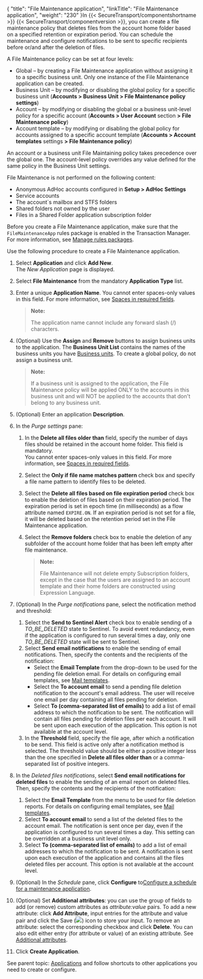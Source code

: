 {
    "title": "File Maintenance application",
    "linkTitle": "File Maintenance application",
    "weight": "230"
}In {{< SecureTransport/componentshortname  >}} {{< SecureTransport/componentversion  >}}, you can create a file maintenance policy that deletes files from the account home folder based on a specified retention or expiration period. You can schedule the maintenance and configure notifications to be sent to specific recipients before or/and after the deletion of files.

A File Maintenance policy can be set at four levels:

-   Global – by creating a File Maintenance application without assigning it to a specific business unit. Only one instance of the File Maintenance application can be created.
-   Business Unit – by modifying or disabling the global policy for a specific business unit (**Accounts > Business Unit > File Maintenance policy settings**)
-   Account – by modifying or disabling the global or a business unit-level policy for a specific account (**Accounts > User Account** section **&gt; File Maintenance policy**)
-   Account template – by modifying or disabling the global policy for accounts assigned to a specific account template (**Accounts > Account templates** settings **&gt; File Maintenance policy**)

An account or a business unit File Maintaining policy takes precedence over the global one. The account-level policy overrides any value defined for the same policy in the Business Unit settings.

File Maintenance is not performed on the following content:

-   Anonymous AdHoc accounts configured in **Setup > AdHoc Settings**
-   Service accounts
-   The account\`s mailbox and STFS folders
-   Shared folders not owned by the user
-   Files in a Shared Folder application subscription folder

Before you create a File Maintenance application, make sure that the `FileMaintenanceApp` rules package is enabled in the Transaction Manager. For more information, see [Manage rules packages](../transaction_manager/t_st_rulesPackages.htm#EnableRulesPackage#Enable).

Use the following procedure to create a File Maintenance application.

1.  Select **Application** and click **Add New**.  
    The *New Application* page is displayed.

2.  Select **File Maintenance** from the mandatory **Application Type** list.

3.  Enter a unique **Application Name**. You cannot enter spaces-only values in this field. For more information, see [Spaces in required fields](../../accounts/useraccounts/t_st_create_user_account#Spaces).  

    > **Note:**
    >
    > The application name cannot include any forward slash (/) characters.

4.  (Optional) Use the **Assign** and **Remove** buttons to assign business units to the application. The **Business Unit List** contains the names of the business units you have [Business units](../../c_st_advancedaccountadministration/c_st_businessunits#Advanced_Accounts_2036285406_1127756). To create a global policy, do not assign a business unit.  

    > **Note:**
    >
    > If a business unit is assigned to the application, the File Maintenance policy will be applied ONLY to the accounts in this business unit and will NOT be applied to the accounts that don't belong to any business unit.

5.  (Optional) Enter an application **Description**.

6.  In the *Purge settings* pane:  
    1.  In the **Delete all files older than** field, specify the number of days files should be retained in the account home folder. This field is mandatory.  
        You cannot enter spaces-only values in this field. For more information, see [Spaces in required fields](../../accounts/useraccounts/t_st_create_user_account#Spaces).

    2.  Select the **Only if file name matches pattern** check box and specify a file name pattern to identify files to be deleted.

    3.  Select the **Delete all files based on file expiration period** check box to enable the deletion of files based on their expiration period. The expiration period is set in epoch time (in milliseconds) as a flow attribute named `EXPIRE.ON`. If an expiration period is not set for a file, it will be deleted based on the retention period set in the File Maintenance application.

    4.  Select the **Remove folders** check box to enable the deletion of any subfolder of the account home folder that has been left empty after file maintenance.  

        > **Note:**
        >
        > File Maintenance will not delete empty Subscription folders, except in the case that the users are assigned to an account template and their home folders are constructed using Expression Language.

7.  (Optional) In the *Purge notifications* pane, select the notification method and threshold:  
    1.  Select the **Send to Sentinel Alert** check box to enable sending of a *TO\_BE\_DELETED* state to Sentinel. To avoid event redundancy, even if the application is configured to run several times a day, only one *TO\_BE\_DELETED* state will be sent to Sentinel.
    2.  Select **Send email notifications** to enable the sending of email notifications. Then, specify the contents and the recipients of the notification:  
        -   Select the **Email Template** from the drop-down to be used for the pending file deletion email. For details on configuring email templates, see [Mail templates](../../c_st_setup/t_st_mailtemplates).
        -   Select the **To account email** to send a pending file deletion notification to the account's email address. The user will receive one email per day containing all files pending for deletion.
        -   Select **To (comma-separated list of emails)** to add a list of email address to which the notification to be sent. The notification will contain all files pending for deletion files per each account. It will be sent upon each execution of the application. This option is not available at the account level.
    3.  In the **Threshold** field, specify the file age, after which a notification to be send. This field is active only after a notification method is selected. The threshold value should be either a positive integer less than the one specified in **Delete all files older than** or a comma-separated list of positive integers.

8.  In the *Deleted files notifications*, select **Send email notifications for deleted files** to enable the sending of an email report on deleted files. Then, specify the contents and the recipients of the notification:  
    1.  Select the **Email Template** from the menu to be used for file deletion reports. For details on configuring email templates, see [Mail templates](../../c_st_setup/t_st_mailtemplates).
    2.  Select **To account email** to send a list of the deleted files to the account email. The notification is sent once per day, even if the application is configured to run several times a day. This setting can be overridden at a business unit level only.
    3.  Select **To (comma-separated list of emails)** to add a list of email addresses to which the notification to be sent. A notification is sent upon each execution of the application and contains all the files deleted files per account. This option is not available at the account level.

9.  (Optional) In the *Schedule* pane, click **Configure** to[Configure a schedule for a maintenance application](#ConfigureMaintSchedule).

10. (Optional) Set **Additional attributes**: you can use the group of fields to add (or remove) custom attributes as *attribute:value* pairs. To add a new attribute: click **Add Attribute**, input entries for the attribute and value pair and click the Save (![](/Images/SecureTransport/SaveIcon.png)) icon to store your input. To remove an attribute: select the corresponding checkbox and click **Delete**. You can also edit either entry (for attribute or value) of an existing attribute. See [Additional attributes](../../c_st_setup/t_st_mailtemplates/c_st_mail_template_commands_variables#Addition).

11. Click **Create Application**.

  
See parent topic: [Applications](../) and follow shortcuts to other applications you need to create or configure.
